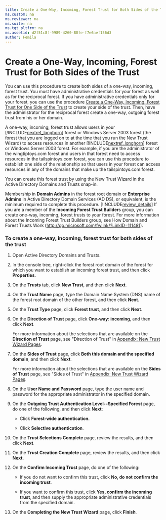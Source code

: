 ```yaml
---
title: Create a One-Way, Incoming, Forest Trust for Both Sides of the Trust
ms.custom: na
ms.reviewer: na
ms.suite: na
ms.tgt_pltfrm: na
ms.assetid: d2f51c8f-9989-4260-88fe-f7e6aef156d3
author: Femila
---
```

# Create a One-Way, Incoming, Forest Trust for Both Sides of the Trust
  You can use this procedure to create both sides of a one\-way, incoming, forest trust. You must have administrative credentials for your forest as well as for the reciprocal forest. If you have administrative credentials only for your forest, you can use the procedure [Create a One-Way, Incoming, Forest Trust for One Side of the Trust](../Topic/Create-a-One-Way,-Incoming,-Forest-Trust-for-One-Side-of-the-Trust.md) to create your side of the trust. Then, have the administrator for the reciprocal forest create a one\-way, outgoing forest trust from his or her domain.  
  
 A one\-way, incoming, forest trust allows users in your [!INCLUDE[nextref_longhorn](../Token/nextref_longhorn_md.md)] forest or Windows Server 2003 forest \(the forest that you are logged on to at the time that you run the New Trust Wizard\) to access resources in another [!INCLUDE[nextref_longhorn](../Token/nextref_longhorn_md.md)] forest or Windows Server 2003 forest. For example, if you are the administrator of the wingtiptoys.com forest and users in that forest need to access resources in the tailspintoys.com forest, you can use this procedure to establish one side of the relationship so that users in your forest can access resources in any of the domains that make up the tailspintoys.com forest.  
  
 You can create this forest trust by using the New Trust Wizard in the Active Directory Domains and Trusts snap\-in.  
  
 Membership in **Domain Admins** in the forest root domain or **Enterprise Admins** in Active Directory Domain Services \(AD DS\), or equivalent, is the minimum required to complete this procedure. [!INCLUDE[review_details](../Token/review_details_md.md)] If you are a member of the **Incoming Forest Trust Builder**s group, you can create one\-way, incoming, forest trusts to your forest. For more information about the Incoming Forest Trust Builders group, see How Domain and Forest Trusts Work \([http:\/\/go.microsoft.com\/fwlink\/?LinkID\=111481](http://go.microsoft.com/fwlink/?LinkID=111481)\).  
  
### To create a one\-way, incoming, forest trust for both sides of the trust  
  
1.  Open Active Directory Domains and Trusts.  
  
2.  In the console tree, right\-click the forest root domain of the forest for which you want to establish an incoming forest trust, and then click **Properties**.  
  
3.  On the **Trusts** tab, click **New Trust**, and then click **Next**.  
  
4.  On the **Trust Name** page, type the Domain Name System \(DNS\) name of the forest root domain of the other forest, and then click **Next**.  
  
5.  On the **Trust Type** page, click **Forest trust**, and then click **Next**.  
  
6.  On the **Direction of Trust** page, click **One\-way: incoming**, and then click **Next**.  
  
     For more information about the selections that are available on the **Direction of Trust** page, see "Direction of Trust" in [Appendix: New Trust Wizard Pages](../Topic/Appendix--New-Trust-Wizard-Pages.md).  
  
7.  On the **Sides of Trust** page, click **Both this domain and the specified domain**, and then click **Next**.  
  
     For more information about the selections that are available on the **Sides of Trust** page, see "Sides of Trust" in [Appendix: New Trust Wizard Pages](../Topic/Appendix--New-Trust-Wizard-Pages.md).  
  
8.  On the **User Name and Password** page, type the user name and password for the appropriate administrator in the specified domain.  
  
9. On the **Outgoing Trust Authentication Level\-\-Specified Forest** page, do one of the following, and then click **Next**:  
  
    -   Click **Forest\-wide authentication**.  
  
    -   Click **Selective authentication**.  
  
10. On the **Trust Selections Complete** page, review the results, and then click **Next**.  
  
11. On the **Trust Creation Complete** page, review the results, and then click **Next**.  
  
12. On the **Confirm Incoming Trust** page, do one of the following:  
  
    -   If you do not want to confirm this trust, click **No, do not confirm the incoming trust**.  
  
    -   If you want to confirm this trust, click **Yes, confirm the incoming trust**, and then supply the appropriate administrative credentials from the specified domain.  
  
13. On the **Completing the New Trust Wizard** page, click **Finish**.  
  
  
